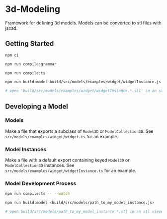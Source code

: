 # 3d-Modeling

Framework for defining 3d models. Models can be converted to stl files with jscad.

## Getting Started

```bash
npm ci

npm run compile:grammar

npm run compile:ts

npm run build:model build/src/models/examples/widget/widgetInstance.js

# open 'build/src/models/examples/widget/widgetInstance.*.stl' in an stl viewer
```

## Developing a Model

### Models

Make a file that exports a subclass of `Model3D` or `ModelCollection3D`. See `src/models/examples/widget/widget.ts` for an example.

### Model Instances

Make a file with a default export containing keyed `Model3D` or `ModelCollection3D` instances. See `src/models/examples/widget/widgetInstance.ts` for an example.

### Model Development Process

```bash
npm run compile:ts -- --watch

npm run build:model <build/src/models/path_to_my_model_instance.js>

# open build/src/models/path_to_my_model_instance.*.stl in an stl viewer
```
